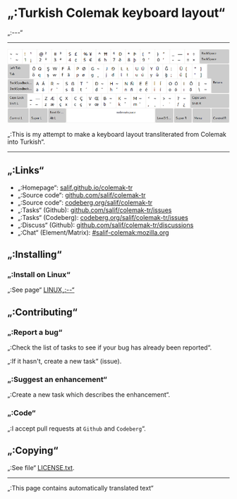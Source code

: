 # „:Turkish Colemak keyboard layout“

„:---“

---

![„:Preview the Turkish Colemak“](./media/preview.png)

„:This is my attempt to make a keyboard layout transliterated from Colemak into Turkish“.

---

## „:Links“

* „:Homepage“: [salif.github.io/colemak-tr](https://salif.github.io/colemak-tr/)
* „:Source code“: [github.com/salif/colemak-tr](https://github.com/salif/colemak-tr)
* „:Source code“: [codeberg.org/salif/colemak-tr](https://codeberg.org/salif/colemak-tr)
* „:Tasks“ (Github): [github.com/salif/colemak-tr/issues](https://github.com/salif/colemak-tr/issues)
* „:Tasks“ (Codeberg): [codeberg.org/salif/colemak-tr/issues](https://codeberg.org/salif/colemak-tr/issues)
* „:Discuss“ (Github): [github.com/salif/colemak-tr/discussions](https://github.com/salif/colemak-tr/discussions)
* „:Chat“ (Element/Matrix): [#salif-colemak:mozilla.org](https://matrix.to/#/#salif-colemak:mozilla.org)

## „:Installing“

### „:Install on Linux“

„:See page“ [LINUX„:--“](./LINUX„:--“)

## „:Contributing“

### „:Report a bug“

„:Check the list of tasks to see if your bug has already been reported“.

„:If it hasn't, create a new task“ (issue).

### „:Suggest an enhancement“

„:Create a new task which describes the enhancement“.

### „:Code“

„:I accept pull requests at `Github` and `Codeberg`“.

## „:Copying“

„:See file“ [LICENSE.txt](./LICENSE.txt).

---

„:This page contains automatically translated text“
